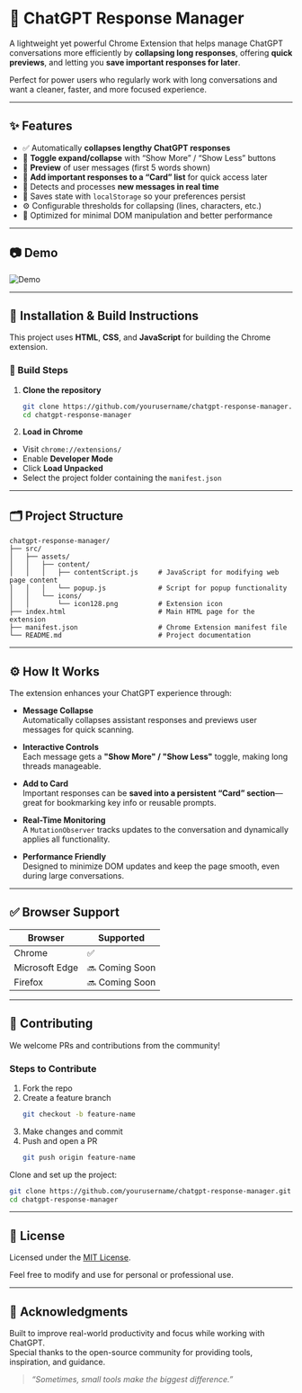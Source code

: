 
# 🧠 ChatGPT Response Manager

A lightweight yet powerful Chrome Extension that helps manage ChatGPT conversations more efficiently by **collapsing long responses**, offering **quick previews**, and letting you **save important responses for later**.

Perfect for power users who regularly work with long conversations and want a cleaner, faster, and more focused experience.

---

## ✨ Features

- ✅ Automatically **collapses lengthy ChatGPT responses**
- 🔄 **Toggle expand/collapse** with “Show More” / “Show Less” buttons
- 🧩 **Preview** of user messages (first 5 words shown)
- 📌 **Add important responses to a “Card” list** for quick access later
- 🚀 Detects and processes **new messages in real time**
- 💾 Saves state with `localStorage` so your preferences persist
- ⚙️ Configurable thresholds for collapsing (lines, characters, etc.)
- 🧠 Optimized for minimal DOM manipulation and better performance

---

## 📷 Demo

![Demo](https://res.cloudinary.com/dza2t1htw/image/upload/v1747201710/awnvsqamixgiujfdsopk.png)


---

## 🧰 Installation & Build Instructions

This project uses **HTML**, **CSS**, and **JavaScript** for building the Chrome extension.

### 🔨 Build Steps

1. **Clone the repository**  
   ```bash
   git clone https://github.com/yourusername/chatgpt-response-manager.git
   cd chatgpt-response-manager
   ```
2. **Load in Chrome**

- Visit `chrome://extensions/`
- Enable **Developer Mode**
- Click **Load Unpacked**
- Select the project folder containing the `manifest.json`

---

## 🗂️ Project Structure

```
chatgpt-response-manager/
├── src/
│   ├── assets/
│   │   ├── content/
│   │   │   ├── contentScript.js     # JavaScript for modifying web page content
│   │   │   └── popup.js             # Script for popup functionality
│   │   └── icons/
│   │       └── icon128.png          # Extension icon
├── index.html                       # Main HTML page for the extension
├── manifest.json                    # Chrome Extension manifest file
└── README.md                        # Project documentation
```

---

## ⚙️ How It Works

The extension enhances your ChatGPT experience through:

- **Message Collapse**  
  Automatically collapses assistant responses and previews user messages for quick scanning.

- **Interactive Controls**  
  Each message gets a **"Show More" / "Show Less"** toggle, making long threads manageable.

- **Add to Card**  
  Important responses can be **saved into a persistent “Card” section**—great for bookmarking key info or reusable prompts.

- **Real-Time Monitoring**  
  A `MutationObserver` tracks updates to the conversation and dynamically applies all functionality.

- **Performance Friendly**  
  Designed to minimize DOM updates and keep the page smooth, even during large conversations.

---

## ✅ Browser Support

| Browser        | Supported |
|----------------|-----------|
| Chrome         | ✅         |
| Microsoft Edge | 🔜 Coming Soon         |
| Firefox        | 🔜 Coming Soon |

---

## 🧪 Contributing

We welcome PRs and contributions from the community!

### Steps to Contribute

1. Fork the repo  
2. Create a feature branch  
   ```bash
   git checkout -b feature-name
   ```
3. Make changes and commit  
4. Push and open a PR  
   ```bash
   git push origin feature-name
   ```

Clone and set up the project:

```bash
git clone https://github.com/yourusername/chatgpt-response-manager.git
cd chatgpt-response-manager
```

---

## 📄 License

Licensed under the [MIT License](LICENSE).

Feel free to modify and use for personal or professional use.

---

## 🙌 Acknowledgments

Built to improve real-world productivity and focus while working with ChatGPT.  
Special thanks to the open-source community for providing tools, inspiration, and guidance.

> *“Sometimes, small tools make the biggest difference.”*